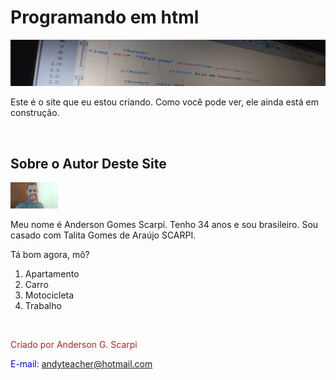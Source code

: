 <!DOCTYPE html>

<html>

    

<h1 style="color:;"> Programando em html</h1>

<img src= "b4.png" height="10%" width="100%"> 
                 <p align="left"> Este é o site que eu estou criando. Como você pode ver, ele ainda está em construção. </p>

<br><h2> Sobre o Autor Deste Site</h2>

<img src= "A.png" hight="30%" width="15%"> <br>

Meu nome é Anderson Gomes Scarpi. Tenho 34 anos e sou brasileiro. Sou casado com Talita Gomes de Araújo SCARPI.

<p>Tá bom agora, mô?</p>
</body>

<!--comentário

<ul>
<li>Apartamento</li>
<li>Carro</li>
<li>Motocicleta</li>
<li>Trabalho</li> 
                </ul>-->

<ol>
<li>Apartamento</li>
<li>Carro</li>
<li>Motocicleta</li>
<li>Trabalho</li>
            </ol>

<br><footer>

<p align="left" style="color:brown;"> Criado por Anderson G. Scarpi </p> 
<p align="left" style="color:blue;"> E-mail: <a style="" href="mailto:andyteacher@hotmail.com"> andyteacher@hotmail.com </a> </p>

</footer>

</html>
